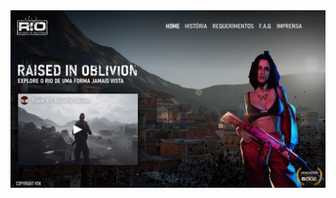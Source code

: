 <img src="https://github.com/CodeVsk/CodeVsk/blob/main/ProjetoRIO-Home.png" alt="banner VskCODE minimalist react">
